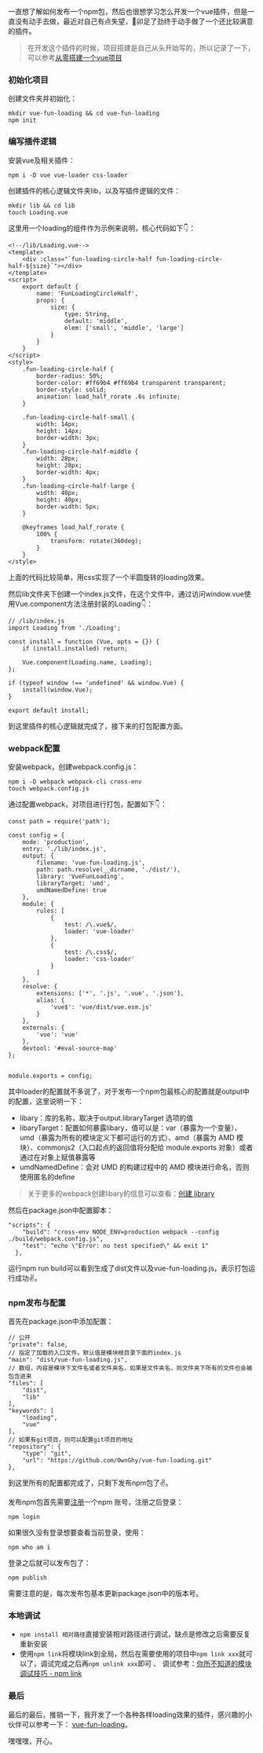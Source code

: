 <!--title: 轻轻松松开发一个VUE插件并发布到npm-->
<!--date: 2019.05.06-->
<!--cate: 1-->
一直想了解如何发布一个npm包，然后也很想学习怎么开发一个vue插件，但是一直没有动手去做，最近对自己有点失望，💪卯足了劲终于动手做了一个还比较满意的插件。

> 在开发这个插件的时候，项目搭建是自己从头开始写的，所以记录了一下，可以参考[从零搭建一个vue项目](https://juejin.im/post/5cc580215188257feb01cad8#heading-0)

### 初始化项目
创建文件夹并初始化：
<!-- more -->

```
mkdir vue-fun-loading && cd vue-fun-loading
npm init
```

### 编写插件逻辑
安装vue及相关插件：

```
npm i -D vue vue-loader css-loader
```

创建插件的核心逻辑文件夹lib，以及写插件逻辑的文件：

```
mkdir lib && cd lib
touch Loading.vue
```
这里用一个loading的组件作为示例来说明，核心代码如下👇：

```
<!--/lib/Loading.vue-->
<template>
    <div :class="`fun-loading-circle-half fun-loading-circle-half-${size}`"></div>
</template>
<script>
    export default {
        name: 'FunLoadingCircleHalf',
        props: {
            size: {
                type: String,
                default: 'middle',
                elem: ['small', 'middle', 'large']
            }
        }
    }
</script>
<style>
    .fun-loading-circle-half {
        border-radius: 50%;
        border-color: #ff69b4 #ff69b4 transparent transparent;
        border-style: solid;
        animation: load_half_rorate .6s infinite;
    }

    .fun-loading-circle-half-small {
        width: 14px;
        height: 14px;
        border-width: 3px;
    }
    .fun-loading-circle-half-middle {
        width: 28px;
        height: 28px;
        border-width: 4px;
    }
    .fun-loading-circle-half-large {
        width: 40px;
        height: 40px;
        border-width: 5px;
    }

    @keyframes load_half_rorate {
        100% {
            transform: rotate(360deg);
        }
    }
</style>
```
上面的代码比较简单，用css实现了一个半圆旋转的loading效果。

然后lib文件夹下创建一个index.js文件，在这个文件中，通过访问window.vue使用Vue.component方法注册封装的Loading👇：

```
// /lib/index.js
import Loading from './Loading';

const install = function (Vue, opts = {}) {
    if (install.installed) return;

    Vue.component(Loading.name, Loading);
};

if (typeof window !== 'undefined' && window.Vue) {
    install(window.Vue);
}

export default install;
```

到这里插件的核心逻辑就完成了，接下来的打包配置方面。

### webpack配置
安装webpack，创建webpack.config.js：

```
npm i -D webpack webpack-cli cross-env
touch webpack.config.js
```
通过配置webpack，对项目进行打包，配置如下👇：

```
const path = require('path');

const config = {
    mode: 'production',
    entry: './lib/index.js',
    output: {
        filename: 'vue-fun-loading.js',
        path: path.resolve(__dirname, './dist/'),
        library: 'VueFunLoading',
        libraryTarget: 'umd',
        umdNamedDefine: true
    },
    module: {
        rules: [
            {
                test: /\.vue$/,
                loader: 'vue-loader'
            },
            {
                test: /\.css$/,
                loader: 'css-loader'
            }
        ]
    },
    resolve: {
        extensions: ['*', '.js', '.vue', '.json'],
        alias: {
            'vue$': 'vue/dist/vue.esm.js'
        }
    },
    externals: {
        'vue': 'vue'
    },
    devtool: '#eval-source-map'
};


module.exports = config;
```
其中loader的配置就不多说了，对于发布一个npm包最核心的配置就是output中的配置，这里说明一下：

- libary：库的名称，取决于output.libraryTarget 选项的值
- libaryTarget：配置如何暴露libary，值可以是：var（暴露为一个变量）、umd（暴露为所有的模块定义下都可运行的方式）、amd（暴露为 AMD 模块）、commonjs2（入口起点的返回值将分配给 module.exports 对象）或者通过在对象上赋值暴露等
- umdNamedDefine：会对 UMD 的构建过程中的 AMD 模块进行命名，否则使用匿名的define

> 关于更多的webpack创建libary的信息可以查看：[创建 library](https://www.webpackjs.com/guides/author-libraries/)

然后在package.json中配置脚本：

```
"scripts": {
    "build": "cross-env NODE_ENV=production webpack --config ./build/webpack.config.js",
    "test": "echo \"Error: no test specified\" && exit 1"
  },
```

运行npm run build可以看到生成了dist文件以及vue-fun-loading.js，表示打包运行成功✌️。

### npm发布与配置
首先在package.json中添加配置：

```
// 公开
"private": false,
// 指定了加载的入口文件。默认值是模块根目录下面的index.js
"main": "dist/vue-fun-loading.js",
// 数组，内容是模块下文件名或者文件夹名，如果是文件夹名，则文件夹下所有的文件也会被包含进来
"files": [
	"dist",
	"lib"
],
"keywords": [
	"loading",
	"vue"
],
// 如果有git项目，则可以配置git项目的地址
"repository": {
	"type": "git",
	"url": "https://github.com/OwnGhy/vue-fun-loading.git"
},
```
到这里所有的配置都完成了，只剩下发布npm包了✌️。

发布npm包首先需要[注册](http://npmjs.org)一个npm 账号，注册之后登录：

```
npm login
```

如果很久没有登录想要查看当前登录，使用：

```
npm who am i
```

登录之后就可以发布包了：

```
npm publish
```
需要注意的是，每次发布包基本更新package.json中的版本号。

### 本地调试
- `npm install 相对路径`直接安装相对路径进行调试，缺点是修改之后需要反复重新安装
- 使用`npm link`将模块link到全局，然后在需要使用的项目中`npm link xxx`就可以了，调试完成之后再`npm unlink xxx`即可
、
调试参考：[你所不知道的模块调试技巧 - npm link](https://github.com/atian25/blog/issues/17)

### 最后
最后的最后，推销一下，我开发了一个各种各样loading效果的插件，感兴趣的小伙伴可以参考一下： [vue-fun-loading](https://github.com/OwnGhy/vue-fun-loading)。

嘿嘿嘿，开心。